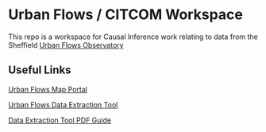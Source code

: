 # Urban Flows / CITCOM Workspace

This repo is a workspace for Causal Inference work relating to data from the Sheffield [Urban Flows Observatory](https://urbanflows.ac.uk/)

## Useful Links

[Urban Flows Map Portal](https://sheffield-portal.urbanflows.ac.uk/uflobin/sufoPortal)

[Urban Flows Data Extraction Tool](https://sheffield-portal.urbanflows.ac.uk/uflobin/sufoDXT)

[Data Extraction Tool PDF Guide]()